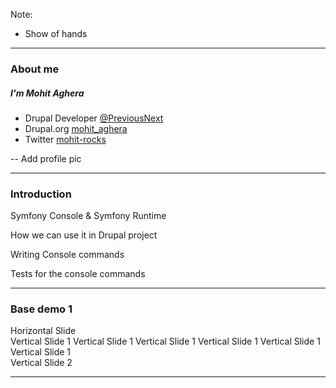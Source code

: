 

Note:

- Show of hands

---

###  About me

<div class="two-column">

<div>
<h5>I'm Mohit Aghera</h5>

<div class="small">

- Drupal Developer [@PreviousNext](http://previousnext.com.au/)
- Drupal.org <a href="drupal.org/u/mohit_aghera">mohit_aghera</a>
- Twitter <a href="x.com/mohit-rocks">mohit-rocks</a>
</div>

</div>
<div>
-- Add profile pic
</div>

</div>

---

###  Introduction

<div>
<p class="fragment">Symfony Console & Symfony Runtime</p>
<p class="fragment fade-in">How we can use it in Drupal project</p>
<p class="fragment fade-in">Writing Console commands</p>
<p class="fragment fade-in">Tests for the console commands</p>
</div>

---

###  Base demo 1

<div>
<section>Horizontal Slide</section>
<section>
  <section class="fragment fade-in-out">
  Vertical Slide 1
  Vertical Slide 1
  Vertical Slide 1
  Vertical Slide 1
  Vertical Slide 1
  Vertical Slide 1
  </section>
  <section class="fragment fade-in-out">Vertical Slide 2</section>
</section>
</div>

---